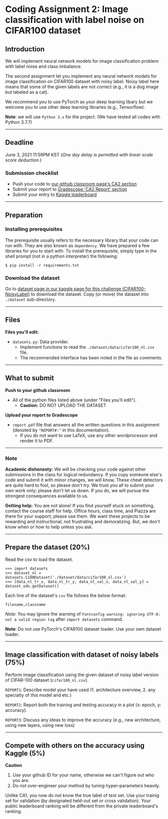 # Coding Assignment 2: Image classification with label noise on CIFAR100 dataset

## Introduction

We will implement neural network models for image classification problem with label noise and class imbalance.

The second assignment let you implement any neural network models for image classification on CIFAR100 dataset with noisy label.
Noisy label here means that some of the given labels are not correct (e.g., it is a dog image but labeled as a cat).

We recommend you to use PyTorch as your deep learning libary but we welcome you to use other deep learning libraries (e.g., Tensorflow).

**Note**: we will use `Python 3.x` for the project. (We have tested all codes with Python 3.7.7)

---
## Deadline
June 3, 2021 11:59PM KST (*One day delay is permitted with linear scale score deduction.*)

### Submission checklist
* Push your code to [our github classroom page's CA2 section](https://classroom.github.com/a/HPeQYTJY)
* Submit your report to [Gradescope 'CA2 Report' section](https://www.gradescope.com/courses/251016)
* Submit your entry to [Kaggle leaderboard](https://www.kaggle.com/c/cifar100-image-classification-with-noisy-labels/leaderboard)

---
## Preparation

### Installing prerequisites

The prerequisite usually refers to the necessary library that your code can run with. They are also known as `dependency`. We have prepared a few libraries for you to start with. To install the prerequisite, simply type in the shell prompt (not in a python interpreter) the following:

```
$ pip install -r requirements.txt
```

### Download the dataset

Go to [dataset page in our kaggle page for this challenge (CIFAR100-NoisyLabel)](https://www.kaggle.com/c/cifar100-image-classification-with-noisy-labels/data) to download the dataset. Copy (or move) the dataset into `./dataset` sub-directory.

---
## Files

**Files you'll edit:**

* `datasets.py`: Data provider. 
  - Implement functions to read the `./dataset/data/cifar100_nl.csv` file. 
  - The recommended interface has been noted in the file as comments.

---
## What to submit
**Push to your github classroom** 

- All of the python files listed above (under "Files you'll edit"). 
  - **Caution:** DO NOT UPLOAD THE DATASET

**Upload your report to Gradescope**
- `report.pdf` file that answers all the written questions in this assignment (denoted by `"REPORT#:"` in this documentation).
  - If you do not want to use LaTeX, use any other wordprocessor and render it to PDF.



---
### Note
**Academic dishonesty:** We will be checking your code against other submissions in the class for logical redundancy. If you copy someone else's code and submit it with minor changes, we will know. These cheat detectors are quite hard to fool, so please don't try. We trust you all to submit your own work only; please don't let us down. If you do, we will pursue the strongest consequences available to us.

**Getting help:** You are not alone! If you find yourself stuck on something, contact the course staff for help. Office hours, class time, and Piazza are there for your support; please use them. We want these projects to be rewarding and instructional, not frustrating and demoralizing. But, we don't know when or how to help unless you ask.

---
## Prepare the dataset (20%)

Read the csv to load the dataset.

```
>>> import datasets
>>> dataset_nl = datasets.C100Dataset('./dataset/data/cifar100_nl.csv')
>>> [data_nl_tr_x, data_nl_tr_y, data_nl_val_x, data_nl_val_y] = dataset_odn.getDataset()
```

Each line of the dataset's `csv` file follows the below format:
```
filename,classname
```

*Note*: You may ignore the warning of `Fontconfig warning: ignoring UTF-8: not a valid region tag` after `import datasets` command.

**Note**: Do not use PyTorch's CIFAR100 dataset loader. Use your own dataset loader.

---
## Image classification with dataset of noisy labels (75%)

Perform image classification using the given dataset of noisy label version of CIFAR-100 dataset (`cifar100_nl.csv`).

`REPORT1`: Describe model your have used (1. architecture overview, 2. any specialty of this model and etc.)

`REPORT2`: Report both the training and testing accuracy in a plot (x: epoch, y: accuracy). 

`REPORT3`: Discuss any ideas to improve the accuracy (e.g., new architecture, using new layers, using new loss)


---
## Compete with others on the accuracy using Kaggle (5%)

**Caution**
1. Use your github ID for your name, otherwise we can't figure out who you are.
1. Do not over-engineer your method by tuning hyper-parameters heavily.

Unlike CA1, you now do not know the true label of test set. Use your trainig set for validation (by designated held-out set or cross validation). Your public leaderboard ranking will be different from the private leaderboard's ranking.
